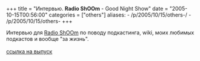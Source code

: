 +++
title = "Интервью. **Radio ShOOm** - Good Night Show"
date = "2005-10-15T00:56:00"
categories = ["others"]
aliases:
    - /p/2005/10/15/others-/
    - /p/2005/10/15/others-
+++


Интервью для <a href="http://www.russianpodcasting.ru/podcast/radio_shoom">Radio ShOOm</a> по поводу подкастинга, wiki, моих любимых подкастов и вообще "за жизнь".<br/><br/><a href="http://russianpodcasting.ru/files/radio_shoom_2005_10_15_05_21_39.mp3">ссылка на выпуск</a>